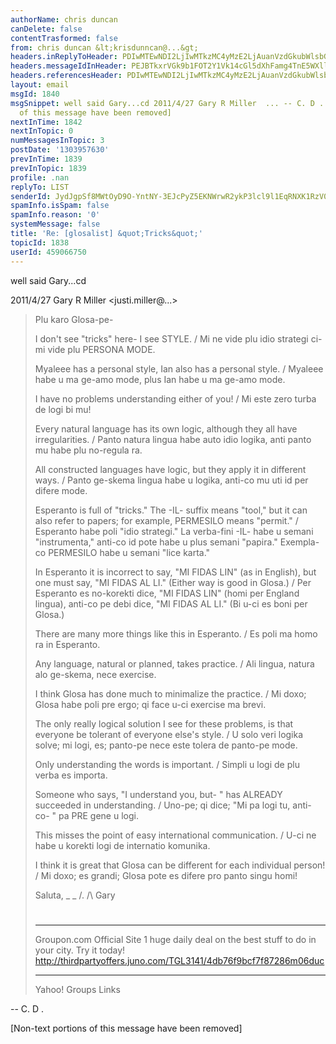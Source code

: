 ```yaml
---
authorName: chris duncan
canDelete: false
contentTrasformed: false
from: chris duncan &lt;krisdunncan@...&gt;
headers.inReplyToHeader: PDIwMTEwNDI2LjIwMTkzMC4yMzE2LjAuanVzdGkubWlsbGVyQGp1bm8uY29tPg==
headers.messageIdInHeader: PEJBTkxrVGk9b1FOT2Y1Vk14cGl5dXhFamg4TnE5WXllSDJRQG1haWwuZ21haWwuY29tPg==
headers.referencesHeader: PDIwMTEwNDI2LjIwMTkzMC4yMzE2LjAuanVzdGkubWlsbGVyQGp1bm8uY29tPg==
layout: email
msgId: 1840
msgSnippet: well said Gary...cd 2011/4/27 Gary R Miller  ... -- C. D . [Non-text portions
  of this message have been removed]
nextInTime: 1842
nextInTopic: 0
numMessagesInTopic: 3
postDate: '1303957630'
prevInTime: 1839
prevInTopic: 1839
profile: .nan
replyTo: LIST
senderId: JydJgpSf8MWtOyD9O-YntNY-3EJcPyZ5EKNWrwR2ykP3lcl9l1EqRNXK1RzV0HU1WL5In4UkEMcUP9_R-XhIoyn6ptVXzDiCeqSx
spamInfo.isSpam: false
spamInfo.reason: '0'
systemMessage: false
title: 'Re: [glosalist] &quot;Tricks&quot;'
topicId: 1838
userId: 459066750
---
```


well said Gary...cd

2011/4/27 Gary R Miller <justi.miller@...>

> Plu karo Glosa-pe-
>
> I don't see "tricks" here- I see STYLE. / Mi ne vide plu idio strategi
> ci- mi vide plu PERSONA MODE.
>
> Myaleee has a personal style, Ian also has a personal style. / Myaleee
> habe u ma ge-amo mode, plus Ian habe u ma ge-amo mode.
>
> I have no problems understanding either of you! / Mi este zero turba de
> logi bi mu!
>
> Every natural language has its own logic, although they all have
> irregularities. / Panto natura lingua habe auto idio logika, anti panto
> mu habe plu no-regula ra.
>
> All constructed languages have logic, but they apply it in different
> ways. / Panto ge-skema lingua habe u logika, anti-co mu uti id per difere
> mode.
>
> Esperanto is full of "tricks." The -IL- suffix means "tool," but it can
> also refer to papers; for example, PERMESILO means "permit." / Esperanto
> habe poli "idio strategi." La verba-fini -IL- habe u semani
> "instrumenta," anti-co id pote habe u plus semani "papira." Exempla-co
> PERMESILO habe u semani "lice karta."
>
> In Esperanto it is incorrect to say, "MI FIDAS LIN" (as in English), but
> one must say, "MI FIDAS AL LI." (Either way is good in Glosa.) / Per
> Esperanto es no-korekti dice, "MI FIDAS LIN" (homi per England lingua),
> anti-co pe debi dice, "MI FIDAS AL LI." (Bi u-ci es boni per Glosa.)
>
> There are many more things like this in Esperanto. / Es poli ma homo ra
> in Esperanto.
>
> Any language, natural or planned, takes practice. / Ali lingua, natura
> alo ge-skema, nece exercise.
>
> I think Glosa has done much to minimalize the practice. / Mi doxo; Glosa
> habe poli pre ergo; qi face u-ci exercise ma brevi.
>
> The only really logical solution I see for these problems, is that
> everyone be tolerant of everyone else's style. / U solo veri logika
> solve; mi logi, es; panto-pe nece este tolera de panto-pe mode.
>
> Only understanding the words is important. / Simpli u logi de plu verba
> es importa.
>
> Someone who says, "I understand you, but- " has ALREADY succeeded in
> understanding. / Uno-pe; qi dice; "Mi pa logi tu, anti-co- " pa PRE gene
> u logi.
>
> This misses the point of easy international communication. / U-ci ne habe
> u korekti logi de internatio komunika.
>
> I think it is great that Glosa can be different for each individual
> person! / Mi doxo; es grandi; Glosa pote es difere pro panto singu homi!
>
> Saluta,
> _ _
> /.
> /\   Gary
> #
> ____________________________________________________________
> Groupon.com Official Site
> 1 huge daily deal on the best stuff to do in your city. Try it today!
> http://thirdpartyoffers.juno.com/TGL3141/4db76f9bcf7f87286m06duc
>
>
> ------------------------------------
>
> Yahoo! Groups Links
>
>
>
>


-- 
C. D .


[Non-text portions of this message have been removed]


